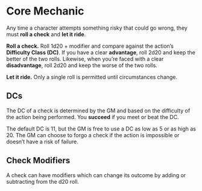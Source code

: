# Core Mechanic
Any time a character attempts something risky that could go wrong, they must **roll a check** and **let it ride**.

**Roll a check.** Roll 1d20 + modifier and compare against the action’s **Difficulty Class (DC)**. If you have a clear **advantage**, roll 2d20 and keep the better of the two rolls. Likewise, when you’re faced with a clear **disadvantage**, roll 2d20 and keep the worse of the two rolls.

**Let it ride.** Only a single roll is permitted until circumstances change.

## DCs
The DC of a check is determined by the GM and based on the difficulty of the action being performed. You **succeed** if you meet or beat the DC.

The default DC is 11, but the GM is free to use a DC as low as 5 or as high as 20. The GM can choose to forgo a check if the action is impossible or doesn’t have a risk of failure.

## Check Modifiers
A check can have modifiers which can change its outcome by adding or subtracting from the d20 roll. 

